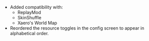 - Added compatibility with:
  - ReplayMod
  - SkinShuffle
  - Xaero's World Map
- Reordered the resource toggles in the config screen to appear in alphabetical order.